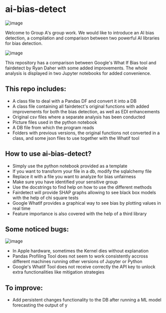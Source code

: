 # ai-bias-detect

![image](https://user-images.githubusercontent.com/91435423/181649384-47ccf79c-f0bf-4d5e-8c3b-dacd0a14a4cb.png)

Welcome to Group A's group work. We would like to introduce an AI bias detection, a compilation and comparison between two powerful AI libraries for bias detection.

![image](https://user-images.githubusercontent.com/91435423/181649485-77a397be-6cb2-41c7-b2e6-60e37bd28f2b.png)

This repository has a comparison between Google's What If Bias tool and fairdetect by Ryan Daher with some added improvements.
The whole analysis is displayed in two Jupyter notebooks for added convenience.

## This repo includes:

- A class file to deal with a Pandas DF and convert it into a DB
- A class file containing all fairdetect's original functions with added improvements for both the bias detection, as well as EDI enhancements
- Original csv files where a separate analysis has been conducted
- Picture files used in the python notebook
- A DB file from which the program reads
- Folders with previous versions, the original functions not converted in a class, and some json files to use together with the Whatif tool

## How to use ai-bias-detect?

- Simply use the python notebook provided as a template
- If you want to transform your file in a db, modify the sqlalchemy file
- Replace it with a file you want to analyze for bias unfairness
- Make sure you have identified your sensitive group
- Use the docstrings to find help on how to use the different methods
- Fairdetect will provide SHAP graphs allowing to see black box models with the help of chi square tests
- Google WhatIf provides a graphical way to see bias by plotting values in real time
-  Feature importance is also covered with the help of a third library

## Some noticed bugs:

![image](https://user-images.githubusercontent.com/91435423/181649718-ed262cec-d30e-4bdd-a9ba-423dce06281d.png)


- In Apple hardware, sometimes the Kernel dies without explanation
- Pandas Profiling Tool does not seem to work consistently accross different machines running other versions of Jupyter or Python
- Google's Whatif Tool does not receive correctly the API key to unlock extra functionalities like mitigation strategies

## To improve: 

- Add persistent changes functionality to the DB after running a ML model forecasting the output of y
